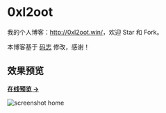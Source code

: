 # 0xl2oot

我的个人博客：<http://0xl2oot.win/>，欢迎 Star 和 Fork。

本博客基于 [码志](http://mazhuang.org) 修改，感谢！

## 效果预览

**[在线预览 &rarr;](http://0xl2oot.win/)**

![screenshot home](http://0xl2oot.win/assets/images/screenshots/home.png)

